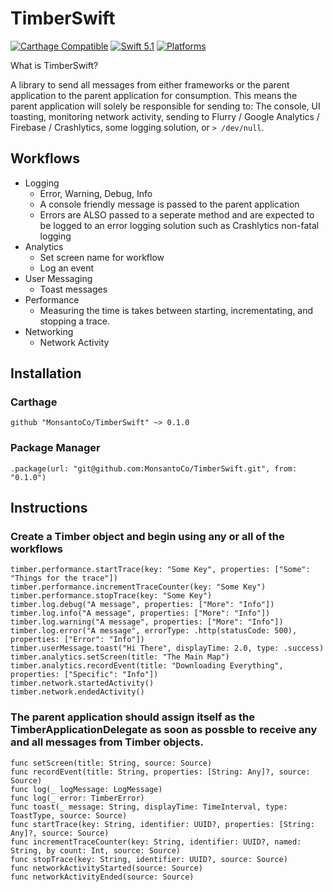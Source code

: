 # TimberSwift

[![Carthage Compatible](https://img.shields.io/badge/Carthage-compatible-4BC51D.svg?style=flat)](https://github.com/Carthage/Carthage)
[![Swift 5.1](https://img.shields.io/badge/Swift-5.1-orange.svg?style=flat)](https://developer.apple.com/swift/)
[![Platforms](https://img.shields.io/badge/Platforms-macOS%20%7C%20Linux%20%7C%20iOS%20%7C%20tvOS%20%7C%20watchOS-green.svg?style=flat)](https://swift.org/package-manager/)

What is TimberSwift?

A library to send all messages from either frameworks or the parent application to the parent application for consumption. This means the parent application will solely be responsible for sending to: The console, UI toasting, monitoring network activity, sending to Flurry / Google Analytics / Firebase / Crashlytics, some logging solution, or `> /dev/null`.

## Workflows

- Logging
  - Error, Warning, Debug, Info
  - A console friendly message is passed to the parent application
  - Errors are ALSO passed to a seperate method and are expected to be logged to an error logging solution such as Crashlytics non-fatal logging
- Analytics
  - Set screen name for workflow
  - Log an event
- User Messaging
  - Toast messages
- Performance
  - Measuring the time is takes between starting, incrementating, and stopping a trace.
- Networking
  - Network Activity

## Installation

### Carthage

```github "MonsantoCo/TimberSwift" ~> 0.1.0```

### Package Manager

```.package(url: "git@github.com:MonsantoCo/TimberSwift.git", from: "0.1.0")```

## Instructions

### Create a Timber object and begin using any or all of the workflows

```
timber.performance.startTrace(key: "Some Key", properties: ["Some": "Things for the trace"])
timber.performance.incrementTraceCounter(key: "Some Key")
timber.performance.stopTrace(key: "Some Key")
timber.log.debug("A message", properties: ["More": "Info"])
timber.log.info("A message", properties: ["More": "Info"])
timber.log.warning("A message", properties: ["More": "Info"])
timber.log.error("A message", errorType: .http(statusCode: 500), properties: ["Error": "Info"])
timber.userMessage.toast("Hi There", displayTime: 2.0, type: .success)
timber.analytics.setScreen(title: "The Main Map")
timber.analytics.recordEvent(title: "Downloading Everything", properties: ["Specific": "Info"])
timber.network.startedActivity()
timber.network.endedActivity()
```

### The parent application should assign itself as the TimberApplicationDelegate as soon as possble to receive any and all messages from Timber objects.

```
func setScreen(title: String, source: Source)
func recordEvent(title: String, properties: [String: Any]?, source: Source)
func log(_ logMessage: LogMessage)
func log(_ error: TimberError)
func toast(_ message: String, displayTime: TimeInterval, type: ToastType, source: Source)
func startTrace(key: String, identifier: UUID?, properties: [String: Any]?, source: Source)
func incrementTraceCounter(key: String, identifier: UUID?, named: String, by count: Int, source: Source)
func stopTrace(key: String, identifier: UUID?, source: Source)
func networkActivityStarted(source: Source)
func networkActivityEnded(source: Source)
```

